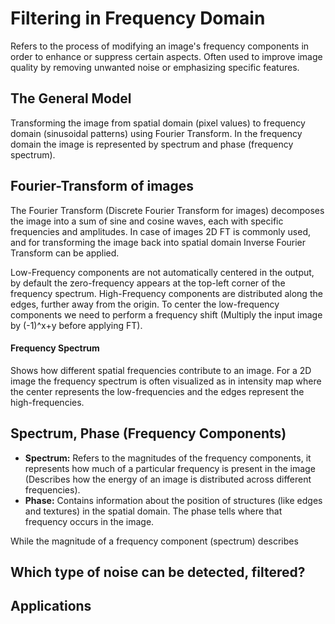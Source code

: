 # Filtering in Frequency Domain
Refers to the process of modifying an image's frequency components in order to enhance or suppress certain aspects. Often used to improve image quality by removing unwanted noise or emphasizing specific features.

## The General Model
Transforming the image from spatial domain (pixel values) to frequency domain (sinusoidal patterns) using Fourier Transform. In the frequency domain the image is represented by spectrum and phase (frequency spectrum).

## Fourier-Transform of images
The Fourier Transform (Discrete Fourier Transform for images) decomposes the image into a sum of sine and cosine waves, each with specific frequencies and amplitudes. In case of images 2D FT is commonly used, and for transforming the image back into spatial domain Inverse Fourier Transform can be applied.

Low-Frequency components are not automatically centered in the output, by default the zero-frequency appears at the top-left corner of the frequency spectrum. High-Frequency components are distributed along the edges, further away from the origin. To center the low-frequency components we need to perform a frequency shift (Multiply the input image by (-1)^x+y before applying FT).

#### Frequency Spectrum
Shows how different spatial frequencies contribute to an image. For a 2D image the frequency spectrum is often visualized as in intensity map where the center represents the low-frequencies and the edges represent the high-frequencies.

## Spectrum, Phase (Frequency Components)
- **Spectrum:** Refers to the magnitudes of the frequency components, it represents how much of a particular frequency is present in the image (Describes how the energy of an image is distributed across different frequencies).
- **Phase:** Contains information about the position of structures (like edges and textures) in the spatial domain. The phase tells where that frequency occurs in the image.

While the magnitude of a frequency component (spectrum) describes 

## Which type of noise can be detected, filtered?

## Applications
